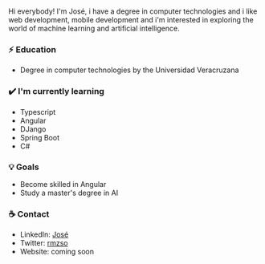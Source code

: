 <img src= ""></img>
<br>
<br>
Hi everybody! I'm José, i have a degree in computer technologies and i like web development, mobile development and i'm interested in exploring the world of machine learning and artificial intelligence. 

### ⚡ Education
- Degree in computer technologies by the Universidad Veracruzana

### ✔️ I'm currently learning
- Typescript
- Angular
- DJango
- Spring Boot
- C#

### 💡 Goals
- Become skilled in Angular
- Study a master's degree in AI

### ☕ Contact
- LinkedIn: <a href = "https://www.linkedin.com/in/jos%C3%A9-abraham-sol%C3%ADs-ram%C3%ADrez-421aa11a1/">José</a>
- Twitter: <a href = "https://twitter.com/RmzSo">rmzso</a>
- Website: coming soon
